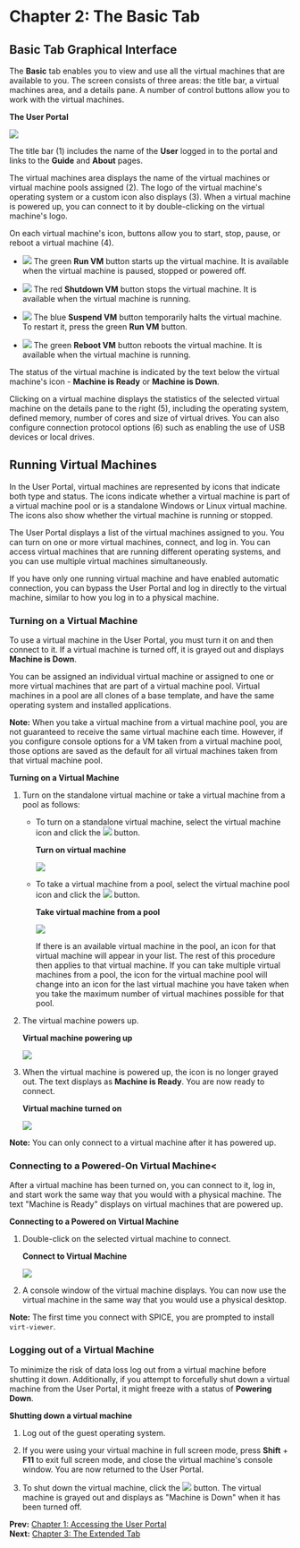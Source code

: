 # Chapter 2: The Basic Tab

## Basic Tab Graphical Interface

The **Basic** tab enables you to view and use all the virtual machines that are available to you. The screen consists of three areas: the title bar, a virtual machines area, and a details pane. A number of control buttons allow you to work with the virtual machines.

**The User Portal**

![](../images/6142.png)

The title bar (1) includes the name of the **User** logged in to the portal and links to the **Guide** and **About** pages.

The virtual machines area displays the name of the virtual machines or virtual machine pools assigned (2). The logo of the virtual machine's operating system or a custom icon also displays (3). When a virtual machine is powered up, you can connect to it by double-clicking on the virtual machine's logo.

On each virtual machine's icon, buttons allow you to start, stop, pause, or reboot a virtual machine (4).

* ![](../images/4646.png) The green **Run VM** button starts up the virtual machine. It is available when the virtual machine is paused, stopped or powered off.

* ![](../images/4647.png) The red **Shutdown VM** button stops the virtual machine. It is available when the virtual machine is running.

* ![](../images/4648.png) The blue **Suspend VM** button temporarily halts the virtual machine. To restart it, press the green **Run VM** button.

* ![](../images/5038.png) The green **Reboot VM** button reboots the virtual machine. It is available when the virtual machine is running.

The status of the virtual machine is indicated by the text below the virtual machine's icon - **Machine is Ready** or **Machine is Down**.

Clicking on a virtual machine displays the statistics of the selected virtual machine on the details pane to the right (5), including the operating system, defined memory, number of cores and size of virtual drives. You can also configure connection protocol options (6) such as enabling the use of USB devices or local drives.

## Running Virtual Machines

In the User Portal, virtual machines are represented by icons that indicate both type and status. The icons indicate whether a virtual machine is part of a virtual machine pool or is a standalone Windows or Linux virtual machine. The icons also show whether the virtual machine is running or stopped.

The User Portal displays a list of the virtual machines assigned to you. You can turn on one or more virtual machines, connect, and log in. You can access virtual machines that are running different operating systems, and you can use multiple virtual machines simultaneously.

If you have only one running virtual machine and have enabled automatic connection, you can bypass the User Portal and log in directly to the virtual machine, similar to how you log in to a physical machine.

### Turning on a Virtual Machine

To use a virtual machine in the User Portal, you must turn it on and then connect to it. If a virtual machine is turned off, it is grayed out and displays **Machine is Down**.

You can be assigned an individual virtual machine or assigned to one or more virtual machines that are part of a virtual machine pool. Virtual machines in a pool are all clones of a base template, and have the same operating system and installed applications.

**Note:** When you take a virtual machine from a virtual machine pool, you are not guaranteed to receive the same virtual machine each time. However, if you configure console options for a VM taken from a virtual machine pool, those options are saved as the default for all virtual machines taken from that virtual machine pool.

**Turning on a Virtual Machine**

1. Turn on the standalone virtual machine or take a virtual machine from a pool as follows:

    * To turn on a standalone virtual machine, select the virtual machine icon and click the ![](../images/4646.png) button.

        **Turn on virtual machine**

        ![](../images/5126.png)

    * To take a virtual machine from a pool, select the virtual machine pool icon and click the ![](../images/4646.png) button.

        **Take virtual machine from a pool**

        ![](../images/5132.png)

        If there is an available virtual machine in the pool, an icon for that virtual machine will appear in your list. The rest of this procedure then applies to that virtual machine. If you can take multiple virtual machines from a pool, the icon for the virtual machine pool will change into an icon for the last virtual machine you have taken when you take the maximum number of virtual machines possible for that pool.

2. The virtual machine powers up.

    **Virtual machine powering up**

    ![](../images/5129.png)

3. When the virtual machine is powered up, the icon is no longer grayed out. The text displays as **Machine is Ready**. You are now ready to connect.

    **Virtual machine turned on**

    ![](../images/5127.png)

**Note:** You can only connect to a virtual machine after it has powered up.

### Connecting to a Powered-On Virtual Machine<

After a virtual machine has been turned on, you can connect to it, log in, and start work the same way that you would with a physical machine. The text "Machine is Ready" displays on virtual machines that are powered up.

**Connecting to a Powered on Virtual Machine**

1. Double-click on the selected virtual machine to connect.

    **Connect to Virtual Machine**

    ![](../images/5128.png)

2. A console window of the virtual machine displays. You can now use the virtual machine in the same way that you would use a physical desktop.

**Note:** The first time you connect with SPICE, you are prompted to install `virt-viewer`.

### Logging out of a Virtual Machine

To minimize the risk of data loss log out from a virtual machine before shutting it down. Additionally, if you attempt to forcefully shut down a virtual machine from the User Portal, it might freeze with a status of **Powering Down**.

**Shutting down a virtual machine**

1. Log out of the guest operating system.

2. If you were using your virtual machine in full screen mode, press **Shift** + **F11** to exit full screen mode, and close the virtual machine's console window. You are now returned to the User Portal.

3. To shut down the virtual machine, click the ![](../images/4647.png) button. The virtual machine is grayed out and displays as "Machine is Down" when it has been turned off.

**Prev:** [Chapter 1: Accessing the User Portal](../chap-Accessing_the_User_Portal) <br>
**Next:** [Chapter 3: The Extended Tab](../chap-The_Extended_Tab)
